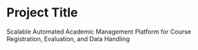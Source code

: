 # Project Title

Scalable Automated Academic Management Platform for Course Registration, Evaluation, and Data Handling
